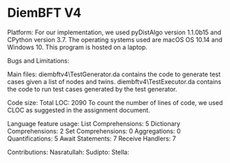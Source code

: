 # DiemBFT V4

Platform:
For our implementation, we used pyDistAlgo version 1.1.0b15 and CPython version 3.7. The operating systems used are macOS OS 10.14 and Windows 10. This program is hosted on a laptop.

Bugs and Limitations:

Main files:
diembftv4\TestGenerator.da contains the code to generate test cases given a list of nodes and twins.
diembftv4\TestExecutor.da contains the code to run test cases generated by the test generator.

Code size:
Total LOC: 2090
To count the number of lines of code, we used CLOC as suggested in the assignment document.

Language feature usage:
List Comprehensions: 5
Dictionary Comprehensions: 2
Set Comprehensions: 0
Aggregations: 0
Quantifications: 5
Await Statements: 7
Receive Handlers: 7

Contributions:
Nasratullah: 
Sudipto: 
Stella: 